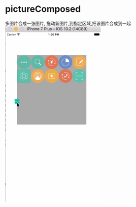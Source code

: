 # pictureComposed
多图片合成一张图片, 拖动新图片,到指定区域,把该图片合成到一起
![image](https://github.com/RyanQinqhw/pictureComposed/blob/master/images/gitDemo1.gif)
